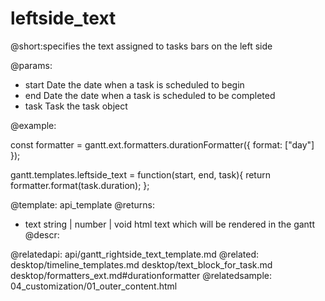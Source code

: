 leftside_text
=============
@short:specifies the text assigned to tasks bars on the left side
	

@params: 
- start	Date	the date when a task is scheduled to begin
- end	Date	the date when a task is scheduled to be completed
- task	Task	the task object

@example:

const formatter = gantt.ext.formatters.durationFormatter({
    format: ["day"]
});

gantt.templates.leftside_text = function(start, end, task){
    return formatter.format(task.duration);
};



@template:	api_template
@returns:
- text		string | number | void		html text which will be rendered in the gantt
@descr:



@relatedapi:
	 api/gantt_rightside_text_template.md
@related:
	desktop/timeline_templates.md
	desktop/text_block_for_task.md
	desktop/formatters_ext.md#durationformatter
@relatedsample:
	04_customization/01_outer_content.html